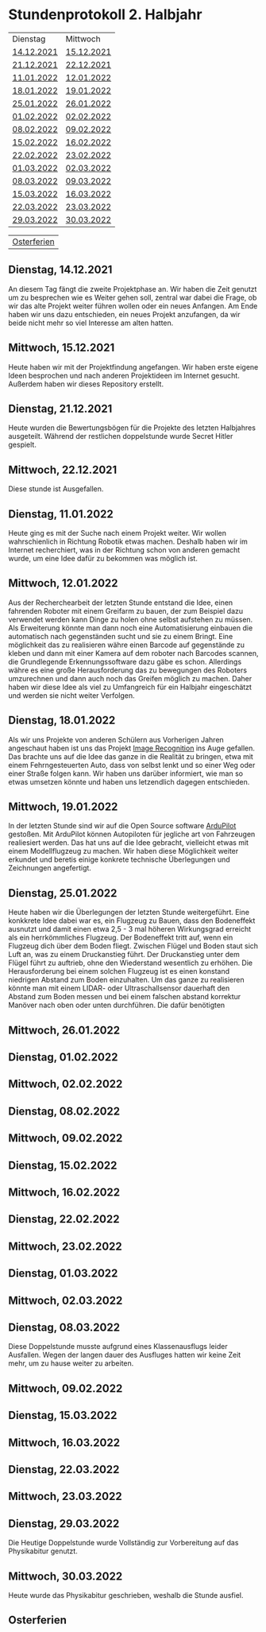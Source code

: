 <h1>Stundenprotokoll 2. Halbjahr</h1>

<table>
   <tr>
    <td><a>Dienstag</a></td>
    <td><a>Mittwoch</a></td>
  </tr>
  
  <tr>
    <td><a href="#1">14.12.2021</a></td>
    <td><a href="#2">15.12.2021</a></td>
  </tr>
  
  <tr>
    <td><a href="#3">21.12.2021</a></td>
    <td><a href="#4">22.12.2021</a></td>
  </tr>
  
  <tr>
    <td><a href="#5">11.01.2022</a></td>
    <td><a href="#6">12.01.2022</a></td>
  </tr>
  
  <tr>
    <td><a href="#7">18.01.2022</a></td>
    <td><a href="#8">19.01.2022</a></td>
  </tr>
  
  <tr>
    <td><a href="#9">25.01.2022</a></td>
    <td><a href="#10">26.01.2022</a></td>
  </tr>
  
  <tr>
    <td><a href="#11">01.02.2022</a></td>
    <td><a href="#12">02.02.2022</a></td>
  </tr>
  
  <tr>
    <td><a href="#13">08.02.2022</a></td>
    <td><a href="#14">09.02.2022</a></td>
  </tr>
  
  <tr>
    <td><a href="#15">15.02.2022</a></td>
    <td><a href="#16">16.02.2022</a></td>
  </tr>
  
  <tr>
    <td><a href="#17">22.02.2022</a></td>
    <td><a href="#18">23.02.2022</a></td>
  </tr>
    
  <tr>
    <td><a href="#19">01.03.2022</a></td>
    <td><a href="#20">02.03.2022</a></td>
  </tr>
  
  <tr>
    <td><a href="#21">08.03.2022</a></td>
    <td><a href="#22">09.03.2022</a></td>
  </tr>
  
  <tr>
    <td><a href="#23">15.03.2022</a></td>
    <td><a href="#24">16.03.2022</a></td>
  </tr>
  
  <tr>
    <td><a href="#25">22.03.2022</a></td>
    <td><a href="#26">23.03.2022</a></td>
  </tr>
  
  <tr>
    <td><a href="#27">29.03.2022</a></td>
    <td><a href="#28">30.03.2022</a></td>
  </tr>
</table>
<table>
  <tr>
    <td><a href="#29">Osterferien</a></td>
  </tr>
</table>

<h2 id="1">Dienstag, 14.12.2021</h1>

An diesem Tag fängt die zweite Projektphase an. Wir haben die Zeit genutzt um zu besprechen wie es Weiter gehen soll, zentral war dabei die Frage, ob wir das alte Projekt weiter führen wollen oder ein neues Anfangen. Am Ende haben wir uns dazu entschieden, ein neues Projekt anzufangen, da wir beide nicht mehr so viel Interesse am alten hatten.

<h2 id="2">Mittwoch, 15.12.2021</h1>

Heute haben wir mit der Projektfindung angefangen. Wir haben erste eigene Ideen besprochen und nach anderen Projektideen im Internet gesucht. Außerdem haben wir dieses Repository erstellt.

<h2 id="3">Dienstag, 21.12.2021</h1>

Heute wurden die Bewertungsbögen für die Projekte des letzten Halbjahres ausgeteilt. Während der restlichen doppelstunde wurde Secret Hitler gespielt.

<h2 id="4">Mittwoch, 22.12.2021</h1>

Diese stunde ist Ausgefallen.

<h2 id="5">Dienstag, 11.01.2022</h1>

Heute ging es mit der Suche nach einem Projekt weiter. Wir wollen wahrschienlich in Richtung Robotik etwas machen. Deshalb haben wir im Internet recherchiert, was in der Richtung schon von anderen gemacht wurde, um eine Idee dafür zu bekommen was möglich ist.

<h2 id="6">Mittwoch, 12.01.2022</h1>

Aus der Recherchearbeit der letzten Stunde entstand die Idee, einen fahrenden Roboter mit einem Greifarm zu bauen, der zum Beispiel dazu verwendet werden kann Dinge zu holen ohne selbst aufstehen zu müssen. Als Erweiterung könnte man dann noch eine Automatisierung einbauen die automatisch nach gegenständen sucht und sie zu einem Bringt. Eine möglichkeit das zu realisieren währe einen Barcode auf gegenstände zu kleben und dann mit einer Kamera auf dem roboter nach Barcodes scannen, die Grundlegende Erkennungssoftware dazu gäbe es schon. Allerdings währe es eine große Herausforderung das zu bewegungen des Roboters umzurechnen und dann auch noch das Greifen möglich zu machen. Daher haben wir diese Idee als viel zu Umfangreich für ein Halbjahr eingeschätzt und werden sie nicht weiter Verfolgen.

<h2 id="7">Dienstag, 18.01.2022</h1>

Als wir uns Projekte von anderen Schülern aus Vorherigen Jahren angeschaut haben ist uns das Projekt [Image Recognition](https://gitlab.com/JKGER/imagerecognition/-/blob/master/Dokumentation/Projektseite.md) ins Auge gefallen. Das brachte uns auf die Idee das ganze in die Realität zu bringen, etwa mit einem Fehrngesteuerten Auto, dass von selbst lenkt und so einer Weg oder einer Straße folgen kann. Wir haben uns darüber informiert, wie man so etwas umsetzen könnte und haben uns letzendlich dagegen entschieden.

<h2 id="8">Mittwoch, 19.01.2022</h1>

In der letzten Stunde sind wir auf die Open Source software [ArduPilot](https://github.com/ArduPilot/ardupilot) gestoßen. Mit ArduPilot können Autopiloten für jegliche art von Fahrzeugen realiesiert werden. Das hat uns auf die Idee gebracht, vielleicht etwas mit einem Modellflugzeug zu machen. Wir haben diese Möglichkeit weiter erkundet und beretis einige konkrete technische Überlegungen und Zeichnungen angefertigt.

<h2 id="9">Dienstag, 25.01.2022</h1>

Heute haben wir die Überlegungen der letzten Stunde weitergeführt. Eine konkkrete Idee dabei war es, ein Flugzeug zu Bauen, dass den Bodeneffekt ausnutzt und damit einen etwa 2,5 - 3 mal höheren Wirkungsgrad erreicht als ein herrkömmliches Flugzeug. Der Bodeneffekt tritt auf, wenn ein Flugzeug dich über dem Boden fliegt. Zwischen Flügel und Boden staut sich Luft an, was zu einem Druckanstieg führt. Der Druckanstieg unter dem Flügel führt zu auftrieb, ohne den Wiederstand wesentlich zu erhöhen. Die Herausforderung bei einem solchen Flugzeug ist es einen konstand niedrigen Abstand zum Boden einzuhalten. Um das ganze zu realisieren könnte man mit einem LIDAR- oder Ultraschallsensor dauerhaft den Abstand zum Boden messen und bei einem falschen abstand korrektur Manöver nach oben oder unten durchführen. Die dafür benötigten  

<h2 id="10">Mittwoch, 26.01.2022</h1>



<h2 id="11">Dienstag, 01.02.2022</h1>



<h2 id="12">Mittwoch, 02.02.2022</h1>



<h2 id="13">Dienstag, 08.02.2022</h1>



<h2 id="14">Mittwoch, 09.02.2022</h1>



<h2 id="15">Dienstag, 15.02.2022</h1>



<h2 id="16">Mittwoch, 16.02.2022</h1>



<h2 id="17">Dienstag, 22.02.2022</h1>



<h2 id="18">Mittwoch, 23.02.2022</h1>



<h2 id="19">Dienstag, 01.03.2022</h1>



<h2 id="20">Mittwoch, 02.03.2022</h1>



<h2 id="21">Dienstag, 08.03.2022</h1>

Diese Doppelstunde musste aufgrund eines Klassenausflugs leider Ausfallen. Wegen der langen dauer des Ausfluges hatten wir keine Zeit mehr, um zu hause weiter zu arbeiten.

<h2 id="22">Mittwoch, 09.02.2022</h1>



<h2 id="23">Dienstag, 15.03.2022</h1>



<h2 id="24">Mittwoch, 16.03.2022</h1>



<h2 id="25">Dienstag, 22.03.2022</h1>



<h2 id="26">Mittwoch, 23.03.2022</h1>



<h2 id="27">Dienstag, 29.03.2022</h1>

Die Heutige Doppelstunde wurde Vollständig zur Vorbereitung auf das Physikabitur genutzt.

<h2 id="28">Mittwoch, 30.03.2022</h1>

Heute wurde das Physikabitur geschrieben, weshalb die Stunde ausfiel.

<h2 id="29">Osterferien</h1>

